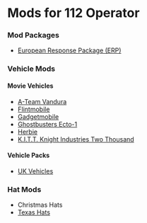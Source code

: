 <h1>Mods for 112 Operator</h1>
<p></p>
<h3>Mod Packages</h3>
<ul>
  <li><a href="https://github.com/SoharicMedia/112/tree/master/ERP">European Response Package (ERP)</a></li>
</ul>
<p></p>
<h3>Vehicle Mods</h3>
<h4>Movie Vehicles</h4>
  <ul>
    <li><a href="https://github.com/SoharicMedia/112/tree/master/A-Team%20Vandura">A-Team Vandura</a></li>
    <li><a href="https://github.com/SoharicMedia/112/tree/master/FlintMobile">Flintmobile</a></li>
    <li><a href="https://github.com/SoharicMedia/112/tree/master/Gadgetmobile">Gadgetmobile</a></li>
    <li><a href="https://github.com/SoharicMedia/112/tree/master/Ghostbusters%20Ecto-1">Ghostbusters Ecto-1</a></li>
    <li><a href="https://github.com/SoharicMedia/112/tree/master/Herbie">Herbie</a></li>
    <li><a href="https://github.com/SoharicMedia/112/tree/master/K.I.T.T.">K.I.T.T. Knight Industries Two Thousand</a></li>
  </ul>
<h4>Vehicle Packs</h4>
  <ul>
    <li><a href="https://github.com/SoharicMedia/112/tree/master/UK%20Vehicles">UK Vehicles</a></li>
  </ul>
<p></p>
<h3>Hat Mods</h3>
<ul>
  <li>Christmas Hats</li>
  <li><a href="https://github.com/SoharicMedia/112/tree/master/Texas%20Hats">Texas Hats</a></li>
</ul>
